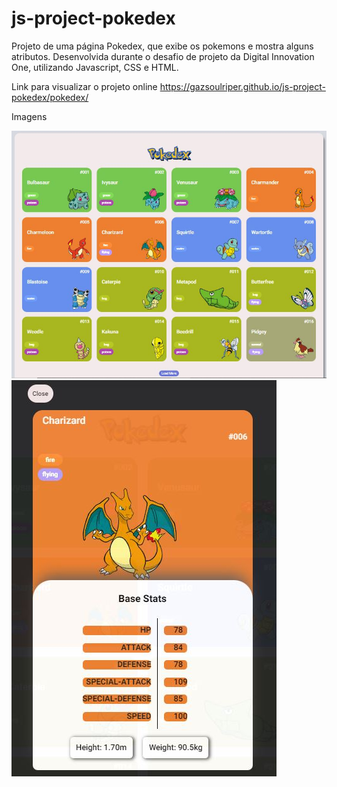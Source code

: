 # js-project-pokedex
Projeto de uma página Pokedex, que exibe os pokemons e mostra alguns atributos. Desenvolvida durante o desafio de projeto da Digital Innovation One, utilizando Javascript, CSS e HTML.

Link para visualizar o projeto online https://gazsoulriper.github.io/js-project-pokedex/pokedex/

Imagens

<img src="https://github.com/gazsoulriper/js-project-pokedex/blob/main/pokedex/pokedex.JPG"><img src="https://github.com/gazsoulriper/js-project-pokedex/blob/main/pokedex/stats pokedex.JPG">
